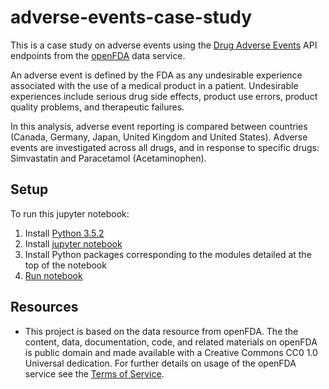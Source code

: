 # adverse-events-case-study

This is a case study on adverse events using the [Drug Adverse Events](https://open.fda.gov/drug/event/) API endpoints from the [openFDA](https://open.fda.gov/drug/) data service.

An adverse event is defined by the FDA as any undesirable experience associated with the use of a medical product in a patient.
Undesirable experiences include serious drug side effects, product use errors, product quality problems, and therapeutic failures.

In this analysis, adverse event reporting is compared between countries (Canada, Germany, Japan, United Kingdom and United States). Adverse events are investigated across all drugs, and in response to specific drugs: Simvastatin and Paracetamol (Acetaminophen).

## Setup

To run this jupyter notebook:

1. Install [Python 3.5.2](https://www.python.org/downloads/release/python-352/)
2. Install [jupyter notebook](http://jupyter.readthedocs.io/en/latest/install.html)
3. Install Python packages corresponding to the modules detailed at the top of the notebook
4. [Run notebook](https://jupyter-notebook-beginner-guide.readthedocs.io/en/latest/execute.html)


## Resources

- This project is based on the data resource from openFDA. The the content, data, documentation, code, and related materials on openFDA is public domain and made available with a Creative Commons CC0 1.0 Universal dedication. For further details on usage of the openFDA service see the [Terms of Service](https://open.fda.gov/terms/).


